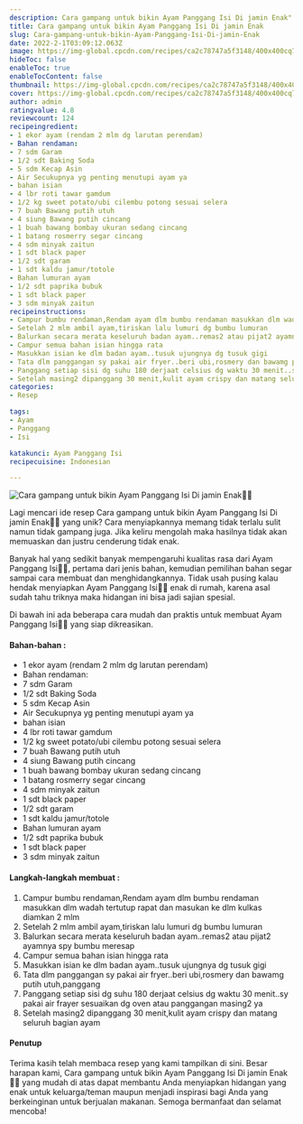 ```yaml
---
description: Cara gampang untuk bikin Ayam Panggang Isi Di jamin Enak"
title: Cara gampang untuk bikin Ayam Panggang Isi Di jamin Enak
slug: Cara-gampang-untuk-bikin-Ayam-Panggang-Isi-Di-jamin-Enak
date: 2022-2-1T03:09:12.063Z
image: https://img-global.cpcdn.com/recipes/ca2c78747a5f3148/400x400cq70/photo.jpg
hideToc: false
enableToc: true
enableTocContent: false
thumbnail: https://img-global.cpcdn.com/recipes/ca2c78747a5f3148/400x400cq70/photo.jpg
cover: https://img-global.cpcdn.com/recipes/ca2c78747a5f3148/400x400cq70/photo.jpg
author: admin
ratingvalue: 4.8
reviewcount: 124
recipeingredient:
- 1 ekor ayam (rendam 2 mlm dg larutan perendam)
- Bahan rendaman:
- 7 sdm Garam
- 1/2 sdt Baking Soda
- 5 sdm Kecap Asin
- Air Secukupnya yg penting menutupi ayam ya
- bahan isian
- 4 lbr roti tawar gamdum
- 1/2 kg sweet potato/ubi cilembu potong sesuai selera
- 7 buah Bawang putih utuh
- 4 siung Bawang putih cincang
- 1 buah bawang bombay ukuran sedang cincang
- 1 batang rosmerry segar cincang
- 4 sdm minyak zaitun
- 1 sdt black paper
- 1/2 sdt garam
- 1 sdt kaldu jamur/totole
- Bahan lumuran ayam
- 1/2 sdt paprika bubuk
- 1 sdt black paper
- 3 sdm minyak zaitun
recipeinstructions:
- Campur bumbu rendaman,Rendam ayam dlm bumbu rendaman masukkan dlm wadah tertutup rapat dan masukan ke dlm kulkas diamkan 2 mlm
- Setelah 2 mlm ambil ayam,tiriskan lalu lumuri dg bumbu lumuran
- Balurkan secara merata keseluruh badan ayam..remas2 atau pijat2 ayamnya spy bumbu meresap
- Campur semua bahan isian hingga rata
- Masukkan isian ke dlm badan ayam..tusuk ujungnya dg tusuk gigi
- Tata dlm panggangan sy pakai air fryer..beri ubi,rosmery dan bawamg putih utuh,panggang
- Panggang setiap sisi dg suhu 180 derjaat celsius dg waktu 30 menit..sy pakai air frayer sesuaikan dg oven atau panggangan masing2 ya
- Setelah masing2 dipanggang 30 menit,kulit ayam crispy dan matang seluruh bagian ayam
categories:
- Resep

tags:
- Ayam
- Panggang
- Isi

katakunci: Ayam Panggang Isi
recipecuisine: Indonesian

---
```


![Cara gampang untuk bikin Ayam Panggang Isi Di jamin Enak👩‍🍳](https://img-global.cpcdn.com/recipes/ca2c78747a5f3148/400x400cq70/photo.jpg)

Lagi mencari ide resep Cara gampang untuk bikin Ayam Panggang Isi Di jamin Enak👩‍🍳 yang unik? Cara menyiapkannya memang tidak terlalu sulit namun tidak gampang juga. Jika keliru mengolah maka hasilnya tidak akan memuaskan dan justru cenderung tidak enak.

Banyak hal yang sedikit banyak mempengaruhi kualitas rasa dari Ayam Panggang Isi👩‍🍳, pertama dari jenis bahan, kemudian pemilihan bahan segar sampai cara membuat dan menghidangkannya. Tidak usah pusing kalau hendak menyiapkan Ayam Panggang Isi👩‍🍳 enak di rumah, karena asal sudah tahu triknya maka hidangan ini bisa jadi sajian spesial.

Di bawah ini ada beberapa cara mudah dan praktis untuk membuat Ayam Panggang Isi👩‍🍳 yang siap dikreasikan.

<!--inarticleads1-->

#### Bahan-bahan :

- 1 ekor ayam (rendam 2 mlm dg larutan perendam)
- Bahan rendaman:
- 7 sdm Garam
- 1/2 sdt Baking Soda
- 5 sdm Kecap Asin
- Air Secukupnya yg penting menutupi ayam ya
- bahan isian
- 4 lbr roti tawar gamdum
- 1/2 kg sweet potato/ubi cilembu potong sesuai selera
- 7 buah Bawang putih utuh
- 4 siung Bawang putih cincang
- 1 buah bawang bombay ukuran sedang cincang
- 1 batang rosmerry segar cincang
- 4 sdm minyak zaitun
- 1 sdt black paper
- 1/2 sdt garam
- 1 sdt kaldu jamur/totole
- Bahan lumuran ayam
- 1/2 sdt paprika bubuk
- 1 sdt black paper
- 3 sdm minyak zaitun

<!--inarticleads2-->

#### Langkah-langkah membuat :

1. Campur bumbu rendaman,Rendam ayam dlm bumbu rendaman masukkan dlm wadah tertutup rapat dan masukan ke dlm kulkas diamkan 2 mlm
1. Setelah 2 mlm ambil ayam,tiriskan lalu lumuri dg bumbu lumuran
1. Balurkan secara merata keseluruh badan ayam..remas2 atau pijat2 ayamnya spy bumbu meresap
1. Campur semua bahan isian hingga rata
1. Masukkan isian ke dlm badan ayam..tusuk ujungnya dg tusuk gigi
1. Tata dlm panggangan sy pakai air fryer..beri ubi,rosmery dan bawamg putih utuh,panggang
1. Panggang setiap sisi dg suhu 180 derjaat celsius dg waktu 30 menit..sy pakai air frayer sesuaikan dg oven atau panggangan masing2 ya
1. Setelah masing2 dipanggang 30 menit,kulit ayam crispy dan matang seluruh bagian ayam

#### Penutup

Terima kasih telah membaca resep yang kami tampilkan di sini. Besar harapan kami, Cara gampang untuk bikin Ayam Panggang Isi Di jamin Enak👩‍🍳 yang mudah di atas dapat membantu Anda menyiapkan hidangan yang enak untuk keluarga/teman maupun menjadi inspirasi bagi Anda yang berkeinginan untuk berjualan makanan. Semoga bermanfaat dan selamat mencoba!